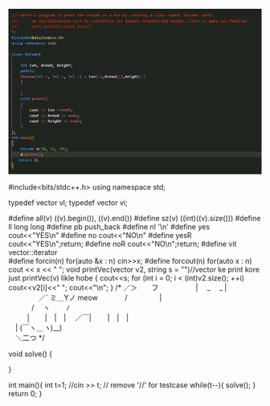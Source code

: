 ![Alt text](image.png)

#include<bits/stdc++.h>
using namespace std;

typedef vector<long long> vl;
typedef vector<int> vi;

#define all(v)	((v).begin()), ((v).end())
#define sz(v)	((int)((v).size()))
#define ll long long
#define pb push_back
#define nl '\n'
#define yes cout<<"YES\n"
#define no cout<<"NO\n"
#define yesR cout<<"YES\n";return;
#define noR cout<<"NO\n";return;
#define vit vector<int>::iterator  
#define forcin(n) for(auto &x : n) cin>>x;
#define forcout(n) for(auto x : n) cout << x << " ";
void printVec(vector<int> v2, string s = "")//vector ke print kore just printVec(v) likle hobe
{
	cout<<s;
	for (int i = 0; i < (int)v2.size(); ++i)
			cout<<v2[i]<<" ";
		cout<<"\n";
}
/*        ／＞　　フ
　　　　　| 　_　 _ |
　 　　　／` ミ＿Yノ     meow
　　 　 /　　　 　 |   
　　　 /　 ヽ　　 ﾉ  
　 　 │　　|　|　|
　／￣|　　 |　|　|    
　| (￣ヽ＿_ヽ_)__)   
　＼二つ
*/

void solve()
{
   
    



}

int main(){
    int t=1;
    //cin >> t;          // remove '//' for testcase
    while(t--){
        solve();
    }
    return 0;
}
